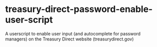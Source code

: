 # treasury-direct-password-enable-user-script
A userscript to enable user input (and autocomplete for password managers) on the Treasury Direct website (treasurydirect.gov)
